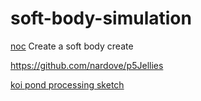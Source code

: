 # soft-body-simulation

[noc](https://nature-of-code-2nd-edition.netlify.app/physics-libraries/)
Create a soft body create

https://github.com/nardove/p5Jellies


[koi pond processing sketch](https://github.com/nardove/p5Kois)
